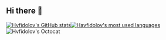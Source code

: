 ## Hi there 👋

<div style="display: flex; align-items: center;">
  <a href="https://github.com/Hvfidolov" style="margin-right: 10dp;">
    <img src="https://github-readme-stats.vercel.app/api?username=Hvfidolov&show_icons=true&theme=tokyonight" alt="Hvfidolov's GitHub stats">
  </a>
  <a href="https://github.com/Hvfidolov">
    <img src="https://github-readme-stats.vercel.app/api/top-langs/?username=Hvfidolov&show_icons=true&theme=tokyonight" alt="Havfidolov's most used languages">
  </a>
</div>
<a>
  <img src="https://github.com/Hvfidolov/Hvfidolov/assets/116460910/194564ab-abfb-41c5-b515-4a9e73a967d3" alt="Hvfidolov's Octocat">
</a>
<!--
**Hvfidolov/Hvfidolov** is a ✨ _special_ ✨ repository because its `README.md` (this file) appears on your GitHub profile.

Here are some ideas to get you started:

- 🔭 I’m currently working on ...
- 🌱 I’m currently learning ...
- 👯 I’m looking to collaborate on ...
- 🤔 I’m looking for help with ...
- 💬 Ask me about ...
- 📫 How to reach me: ...
- 😄 Pronouns: ...
- ⚡ Fun fact: ...
-->
